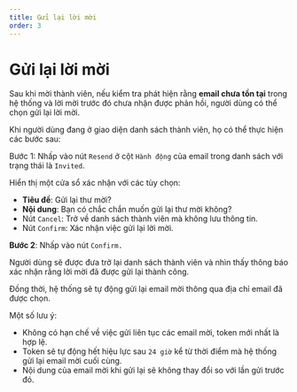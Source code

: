 ```yaml
---
title: Gửi lại lời mời
order: 3
---
```


# Gửi lại lời mời

Sau khi mời thành viên, nếu kiểm tra phát hiện rằng **email chưa tồn tại** trong hệ thống và lời mời trước đó chưa nhận được phản hồi, người dùng có thể chọn gửi lại lời mời.

Khi người dùng đang ở giao diện danh sách thành viên, họ có thể thực hiện các bước sau:

Bước 1: Nhấp vào nút `Resend` ở cột `Hành động` của email trong danh sách với trạng thái là `Invited`.

Hiển thị một cửa sổ xác nhận với các tùy chọn:

<!-- ![]() -->

- **Tiêu đề**: Gửi lại thư mời?
- **Nội dung**: Bạn có chắc chắn muốn gửi lại thư mời không?
- Nút `Cancel`: Trở về danh sách thành viên mà không lưu thông tin.
- Nút `Confirm`: Xác nhận việc gửi lại lời mời.

**Bước 2**: Nhấp vào nút `Confirm.`

Người dùng sẽ được đưa trở lại danh sách thành viên và nhìn thấy thông báo xác nhận rằng lời mời đã được gửi lại thành công.

Đồng thời, hệ thống sẽ tự động gửi lại email mời thông qua địa chỉ email đã được chọn.

Một số lưu ý:

- Không có hạn chế về việc gửi liên tục các email mời, token mới nhất là hợp lệ.
- Token sẽ tự động hết hiệu lực sau `24 giờ` kể từ thời điểm mà hệ thống gửi lại email mời cuối cùng.
- Nội dung của email mời khi gửi lại sẽ không thay đổi so với lần gửi trước đó.
